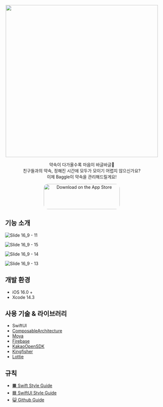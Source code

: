 
<div align = center>

<img width = 500 src = "https://github.com/dnd-side-project/dnd-9th-2-ios/assets/71776532/625c7cdf-6748-414e-b015-566b929d1f38" />

약속이 다가올수록 마음이 바글바글🫧  
친구들과의 약속, 정해진 시간에 모두가 모이기 어렵지 않으신가요?  
이제 Baggle이 약속을 관리해드릴게요!

  <a href="https://apps.apple.com/us/app/baggle/id6461166641" style="display: inline-block; overflow: hidden; border-radius: 13px; width: 250px; height: 83px;"><img src="https://tools.applemediaservices.com/api/badges/download-on-the-app-store/black/en-US?size=250x83&amp" alt="Download on the App Store" style="border-radius: 13px; width: 250px; height: 83px;"></a>

</div>

## 기능 소개

![Slide 16_9 - 11](https://github.com/dnd-side-project/dnd-9th-2-ios/assets/71776532/cd59e395-7d26-4d0c-9384-a890a0e34d27)

![Slide 16_9 - 15](https://github.com/dnd-side-project/dnd-9th-2-ios/assets/71776532/b4e69568-39fd-4d43-aaf3-bdaeab3d08cd)

![Slide 16_9 - 14](https://github.com/dnd-side-project/dnd-9th-2-ios/assets/71776532/61f5346d-0945-4520-8a71-e810f3fd5e88)

![Slide 16_9 - 13](https://github.com/dnd-side-project/dnd-9th-2-ios/assets/71776532/91f4d459-2ded-4d50-8484-c3b9d2a338a7)


## 개발 환경
- iOS 16.0 +
- Xcode 14.3

## 사용 기술 & 라이브러리
- SwiftUI
- [ComposableArchitecture](https://github.com/pointfreeco/swift-composable-architecture)
- [Moya](https://github.com/Moya/Moya)
- [Firebase](https://github.com/firebase/firebase-ios-sdk)
- [KakaoOpenSDK](https://github.com/kakao/kakao-ios-sdk)
- [Kingfisher](https://github.com/onevcat/Kingfisher)
- [Lottie](https://github.com/airbnb/lottie-spm)

## 규칙
- [🟧 Swift Style Guide](https://github.com/dnd-side-project/dnd-9th-2-ios/wiki/Swift-Style-Guide)
- [🟦 SwiftUI Style Guide](https://github.com/dnd-side-project/dnd-9th-2-ios/wiki/SwiftUI-Style-Guide)
- [😺 Github Guide](https://github.com/dnd-side-project/dnd-9th-2-ios/wiki/Github-Guide)
